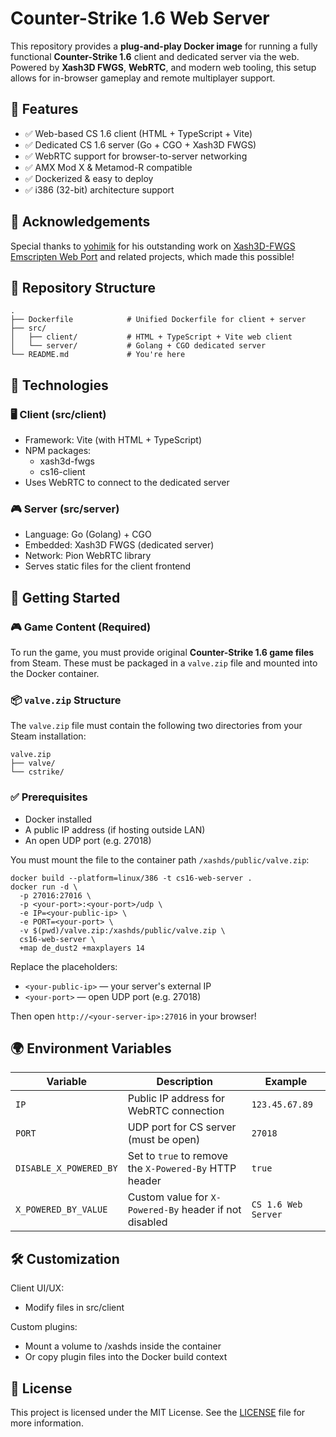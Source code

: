 # Counter-Strike 1.6 Web Server

This repository provides a **plug-and-play Docker image** for running a fully functional **Counter-Strike 1.6** client and dedicated server via the web. Powered by **Xash3D FWGS**, **WebRTC**, and modern web tooling, this setup allows for in-browser gameplay and remote multiplayer support.

## 🧱 Features

- ✅ Web-based CS 1.6 client (HTML + TypeScript + Vite)
- ✅ Dedicated CS 1.6 server (Go + CGO + Xash3D FWGS)
- ✅ WebRTC support for browser-to-server networking
- ✅ AMX Mod X & Metamod-R compatible
- ✅ Dockerized & easy to deploy
- ✅ i386 (32-bit) architecture support

## 🙏 Acknowledgements

Special thanks to [yohimik](https://github.com/yohimik) for his outstanding work on [Xash3D-FWGS Emscripten Web Port](https://github.com/yohimik/webxash3d-fwgs) and related projects, which made this possible!

## 📁 Repository Structure

```plaintext
.
├── Dockerfile            # Unified Dockerfile for client + server
├── src/
│   ├── client/           # HTML + TypeScript + Vite web client
│   └── server/           # Golang + CGO dedicated server
└── README.md             # You're here
```

## 🔧 Technologies

### 🖥️ Client (src/client)

- Framework: Vite (with HTML + TypeScript)
- NPM packages:
  - xash3d-fwgs
  - cs16-client
- Uses WebRTC to connect to the dedicated server

### 🎮 Server (src/server)

- Language: Go (Golang) + CGO
- Embedded: Xash3D FWGS (dedicated server)
- Network: Pion WebRTC library
- Serves static files for the client frontend

## 🚀 Getting Started

### 🎮 Game Content (Required)

To run the game, you must provide original **Counter-Strike 1.6 game files** from Steam. These must be packaged in a `valve.zip` file and mounted into the Docker container.

### 📦 `valve.zip` Structure

The `valve.zip` file must contain the following two directories from your Steam installation:

```plaintext
valve.zip
├── valve/
└── cstrike/
```

### ✅ Prerequisites

- Docker installed
- A public IP address (if hosting outside LAN)
- An open UDP port (e.g. 27018)

You must mount the file to the container path `/xashds/public/valve.zip`:

```shell
docker build --platform=linux/386 -t cs16-web-server .
docker run -d \
  -p 27016:27016 \
  -p <your-port>:<your-port>/udp \
  -e IP=<your-public-ip> \
  -e PORT=<your-port> \
  -v $(pwd)/valve.zip:/xashds/public/valve.zip \
  cs16-web-server \
  +map de_dust2 +maxplayers 14
```

Replace the placeholders:

- `<your-public-ip>` — your server's external IP
- `<your-port>` — open UDP port (e.g. 27018)

Then open `http://<your-server-ip>:27016` in your browser!

## 🌍 Environment Variables

| Variable               | Description                                            | Example             |
| ---------------------- | ------------------------------------------------------ | ------------------- |
| `IP`                   | Public IP address for WebRTC connection                | `123.45.67.89`      |
| `PORT`                 | UDP port for CS server (must be open)                  | `27018`             |
| `DISABLE_X_POWERED_BY` | Set to `true` to remove the `X-Powered-By` HTTP header | `true`              |
| `X_POWERED_BY_VALUE`   | Custom value for `X-Powered-By` header if not disabled | `CS 1.6 Web Server` |

## 🛠️ Customization

Client UI/UX:

- Modify files in src/client

Custom plugins:

- Mount a volume to /xashds inside the container
- Or copy plugin files into the Docker build context

## 📜 License

This project is licensed under the MIT License.
See the [LICENSE](./LICENSE) file for more information.
